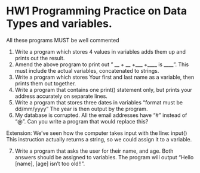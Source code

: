 # HW1 Programming  Practice on Data Types and variables.
All these programs MUST be well commented

1. Write a program which stores 4 values in variables adds them up and prints out the result.
2. Amend the above program to print out ” __ + __ +___ +____ is ____”.  This must include the actual variables, concatenated to strings.
3. Write a program which stores Your first and last name as a variable,  then prints them out together.
4. Write a program that contains one print() statement only, but prints your address accurately on separate lines.
5. Write a program that stores three dates in variables “format must be dd/mm/yyyy”  The year is then output by the program.
6. My database is corrupted. All the email addresses have “#” instead of “@”.  Can you write a program that would replace this?

Extension:
We’ve seen how the computer takes input with the line: input()
This instruction actually returns a string, so we could assign it to a variable.

7. Write a program that asks the user for their name, and age.  Both answers should be assigned to variables.  The program will output “Hello [name],  [age] isn’t too old!!”.
